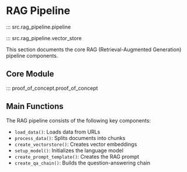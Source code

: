 # RAG Pipeline

::: src.rag_pipeline.pipeline

::: src.rag_pipeline.vector_store

This section documents the core RAG (Retrieval-Augmented Generation) pipeline components.

## Core Module

::: proof_of_concept.proof_of_concept

## Main Functions

The RAG pipeline consists of the following key components:

- `load_data()`: Loads data from URLs
- `process_data()`: Splits documents into chunks
- `create_vectorstore()`: Creates vector embeddings
- `setup_model()`: Initializes the language model
- `create_prompt_template()`: Creates the RAG prompt
- `create_qa_chain()`: Builds the question-answering chain 